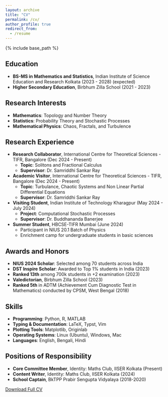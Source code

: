 ```yaml
---
layout: archive
title: "CV"
permalink: /cv/
author_profile: true
redirect_from:
  - /resume
---
```


{% include base_path %}

## Education

* **BS-MS in Mathematics and Statistics**, Indian Institute of Science Education and Research Kolkata (2023 - 2028) (expected)
* **Higher Secondary Education**, Birbhum Zilla School (2021 - 2023)

## Research Interests

* **Mathematics**: Topology and Number Theory
* **Statistics**: Probability Theory and Stochastic Processes
* **Mathematical Physics**: Chaos, Fractals, and Turbulence

## Research Experience
* **Research Collaborator**, International Centre for Theoretical Sciences - TIFR, Bangalore (Dec 2024 - Present)
  * **Topic**: Solitons and Fractional Calculus
  * **Supervisor**: Dr. Samriddhi Sankar Ray
* **Academic Visitor**, International Centre for Theoretical Sciences - TIFR, Bangalore (Dec 2024 - Present)
  * **Topic**: Turbulance, Chaotic Systems and Non Linear Partial Differential Equations
  * **Supervisor**: Dr. Samriddhi Sankar Ray
* **Visiting Student**, Indian Institute of Technology Kharagpur (May 2024 - July 2024)
  * **Project**: Computational Stochastic Processes
  * **Supervisor**: Dr. Buddhananda Banerjee  
* **Summer Student**, HBCSE-TIFR Mumbai (June 2024)
  * Participant in NIUS 20.1 Batch of Physics
  * Enrichment camp for undergraduate students in basic sciences

## Awards and Honors

* **NIUS 2024 Scholar**: Selected among 70 students across India
* **DST Inspire Scholar**: Awarded to Top 1% students in India (2023)
* **Ranked 13th** among 700k students in +2 examination (2023)
* **Valedictorian**, Birbhum Zilla School (2023)
* **Ranked 5th** in ADTM (Achievement Cum Diagnostic Test in Mathematics) conducted by CPSM, West Bengal (2018)

## Skills

* **Programming**: Python, R, MATLAB
* **Typing & Documentation**: LaTeX, Typst, Vim
* **Plotting Tools**: Matplotlib, Originlab
* **Operating Systems**: Linux (Ubuntu), Windows, Mac
* **Languages**: English, Bengali, Hindi

## Positions of Responsibility

* **Core Committee Member**, Identity: Maths Club, IISER Kolkata (Present)
* **Content Writer**, Identity: Maths Club, IISER Kolkata (2024)
* **School Captain**, BkTPP Prabir Sengupta Vidyalaya (2018-2020)

[Download Full CV](../assets/bik_CV.pdf)
